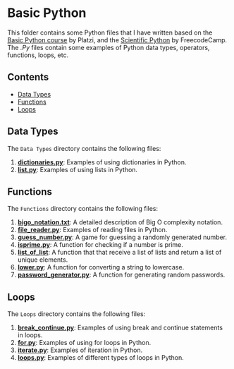 # Basic Python

This folder contains some Python files that I have written based on the [Basic Python course](https://platzi.com/cursos/python/) by Platzi, and the [Scientific Python](https://www.freecodecamp.org/learn/scientific-computing-with-python/) by FreecodeCamp. The *.Py* files contain some examples of Python data types, operators, functions, loops, etc.

## Contents
* [Data Types](https://github.com/Osvajorge/Data-Science-Platzi-Courses/tree/main/basic_python/data_types)
* [Functions](https://github.com/Osvajorge/Data-Science-Platzi-Courses/tree/main/basic_python/functions)
* [Loops](https://github.com/Osvajorge/Data-Science-Platzi-Courses/tree/main/basic_python/loops)


## Data Types

The `Data Types` directory contains the following files:

1.  [**dictionaries.py**](https://github.com/Osvajorge/Data-Science-Platzi-Courses/blob/main/basic_python/data_types/dictionaries.py): Examples of using dictionaries in Python.
2.  [**list.py**](https://github.com/Osvajorge/Data-Science-Platzi-Courses/blob/main/basic_python/data_types/list.py): Examples of using lists in Python.

## Functions

The `Functions` directory contains the following files:

1. [**bigo_notation.txt**](https://github.com/Osvajorge/Data-Science-Platzi-Courses/blob/main/basic_python/functions/): A detailed description of Big O complexity notation.
2. [**file_reader.py**](https://github.com/Osvajorge/Data-Science-Platzi-Courses/blob/main/basic_python/functions/): Examples of reading files in Python.
3. [**guess_number.py**](https://github.com/Osvajorge/Data-Science-Platzi-Courses/blob/main/basic_python/functions/): A game for guessing a randomly generated number.
4. [**isprime.py**](https://github.com/Osvajorge/Data-Science-Platzi-Courses/blob/main/basic_python/functions/): A function for checking if a number is prime.
5. [**list_of_list**](https://github.com/Osvajorge/Data-Science-Platzi-Courses/blob/main/basic_python/functions/): A function that that receive a list of lists and return a list of unique elements.
6.  [**lower.py**](https://github.com/Osvajorge/Data-Science-Platzi-Courses/blob/main/basic_python/functions/): A function for converting a string to lowercase.
7.  [**password_generator.py**](https://github.com/Osvajorge/Data-Science-Platzi-Courses/blob/main/basic_python/functions/): A function for generating random passwords.

## Loops

The `Loops` directory contains the following files:

1.  [**break_continue.py**](https://github.com/Osvajorge/Data-Science-Platzi-Courses/blob/main/basic_python/loops/break_continue.py): Examples of using break and continue statements in loops.
2.  [**for.py**](https://github.com/Osvajorge/Data-Science-Platzi-Courses/blob/main/basic_python/loops/for.py): Examples of using for loops in Python.
3.  [**iterate.py**](https://github.com/Osvajorge/Data-Science-Platzi-Courses/blob/main/basic_python/loops/iterate.py): Examples of iteration in Python.
4.  [**loops.py**](https://github.com/Osvajorge/Data-Science-Platzi-Courses/blob/main/basic_python/loops/loops.py): Examples of different types of loops in Python.
